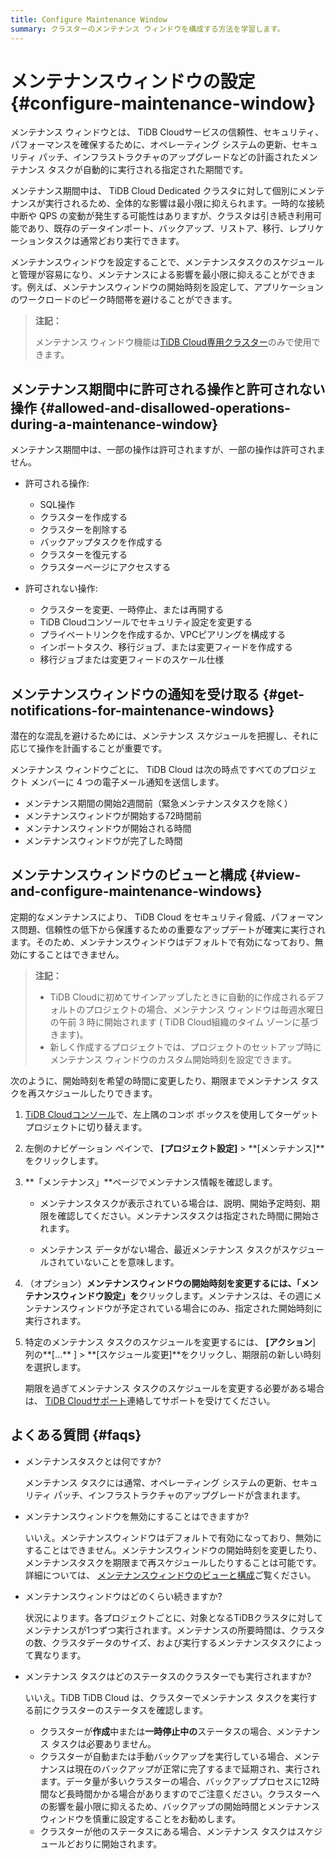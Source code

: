 ```yaml
---
title: Configure Maintenance Window
summary: クラスターのメンテナンス ウィンドウを構成する方法を学習します。
---
```


# メンテナンスウィンドウの設定 {#configure-maintenance-window}

メンテナンス ウィンドウとは、 TiDB Cloudサービスの信頼性、セキュリティ、パフォーマンスを確保するために、オペレーティング システムの更新、セキュリティ パッチ、インフラストラクチャのアップグレードなどの計画されたメンテナンス タスクが自動的に実行される指定された期間です。

メンテナンス期間中は、 TiDB Cloud Dedicated クラスタに対して個別にメンテナンスが実行されるため、全体的な影響は最小限に抑えられます。一時的な接続中断や QPS の変動が発生する可能性はありますが、クラスタは引き続き利用可能であり、既存のデータインポート、バックアップ、リストア、移行、レプリケーションタスクは通常どおり実行できます。

メンテナンスウィンドウを設定することで、メンテナンスタスクのスケジュールと管理が容易になり、メンテナンスによる影響を最小限に抑えることができます。例えば、メンテナンスウィンドウの開始時刻を設定して、アプリケーションのワークロードのピーク時間帯を避けることができます。

> **注記：**
>
> メンテナンス ウィンドウ機能は[TiDB Cloud専用クラスター](/tidb-cloud/select-cluster-tier.md#tidb-cloud-dedicated)のみで使用できます。

## メンテナンス期間中に許可される操作と許可されない操作 {#allowed-and-disallowed-operations-during-a-maintenance-window}

メンテナンス期間中は、一部の操作は許可されますが、一部の操作は許可されません。

-   許可される操作:

    -   SQL操作
    -   クラスターを作成する
    -   クラスターを削除する
    -   バックアップタスクを作成する
    -   クラスターを復元する
    -   クラスターページにアクセスする

-   許可されない操作:

    -   クラスターを変更、一時停止、または再開する
    -   TiDB Cloudコンソールでセキュリティ設定を変更する
    -   プライベートリンクを作成するか、VPCピアリングを構成する
    -   インポートタスク、移行ジョブ、または変更フィードを作成する
    -   移行ジョブまたは変更フィードのスケール仕様

## メンテナンスウィンドウの通知を受け取る {#get-notifications-for-maintenance-windows}

潜在的な混乱を避けるためには、メンテナンス スケジュールを把握し、それに応じて操作を計画することが重要です。

メンテナンス ウィンドウごとに、 TiDB Cloud は次の時点ですべてのプロジェクト メンバーに 4 つの電子メール通知を送信します。

-   メンテナンス期間の開始2週間前（緊急メンテナンスタスクを除く）
-   メンテナンスウィンドウが開始する72時間前
-   メンテナンスウィンドウが開始される時間
-   メンテナンスウィンドウが完了した時間

## メンテナンスウィンドウのビューと構成 {#view-and-configure-maintenance-windows}

定期的なメンテナンスにより、 TiDB Cloud をセキュリティ脅威、パフォーマンス問題、信頼性の低下から保護するための重要なアップデートが確実に実行されます。そのため、メンテナンスウィンドウはデフォルトで有効になっており、無効にすることはできません。

> **注記：**
>
> -   TiDB Cloudに初めてサインアップしたときに自動的に作成されるデフォルトのプロジェクトの場合、メンテナンス ウィンドウは毎週水曜日の午前 3 時に開始されます ( TiDB Cloud組織のタイム ゾーンに基づきます)。
> -   新しく作成するプロジェクトでは、プロジェクトのセットアップ時にメンテナンス ウィンドウのカスタム開始時刻を設定できます。

次のように、開始時刻を希望の時間に変更したり、期限までメンテナンス タスクを再スケジュールしたりできます。

1.  [TiDB Cloudコンソール](https://tidbcloud.com)で、左上隅のコンボ ボックスを使用してターゲット プロジェクトに切り替えます。

2.  左側のナビゲーション ペインで、 **[プロジェクト設定]** &gt; **[メンテナンス]**をクリックします。

3.  **「メンテナンス」**ページでメンテナンス情報を確認します。

    -   メンテナンスタスクが表示されている場合は、説明、開始予定時刻、期限を確認してください。メンテナンスタスクは指定された時間に開始されます。

    -   メンテナンス データがない場合、最近メンテナンス タスクがスケジュールされていないことを意味します。

4.  （オプション）**メンテナンスウィンドウの開始時刻を変更するには、「メンテナンスウィンドウ設定」を**クリックします。メンテナンスは、その週にメンテナンスウィンドウが予定されている場合にのみ、指定された開始時刻に実行されます。

5.  特定のメンテナンス タスクのスケジュールを変更するには、 **[アクション**] 列の**[...** ] &gt; **[スケジュール変更]**をクリックし、期限前の新しい時刻を選択します。

    期限を過ぎてメンテナンス タスクのスケジュールを変更する必要がある場合は、 [TiDB Cloudサポート](/tidb-cloud/tidb-cloud-support.md#tidb-cloud-support)連絡してサポートを受けてください。

## よくある質問 {#faqs}

-   メンテナンスタスクとは何ですか?

    メンテナンス タスクには通常、オペレーティング システムの更新、セキュリティ パッチ、インフラストラクチャのアップグレードが含まれます。

-   メンテナンスウィンドウを無効にすることはできますか?

    いいえ。メンテナンスウィンドウはデフォルトで有効になっており、無効にすることはできません。メンテナンスウィンドウの開始時刻を変更したり、メンテナンスタスクを期限まで再スケジュールしたりすることは可能です。詳細については、 [メンテナンスウィンドウのビューと構成](#view-and-configure-maintenance-windows)ご覧ください。

-   メンテナンスウィンドウはどのくらい続きますか?

    状況によります。各プロジェクトごとに、対象となるTiDBクラスタに対してメンテナンスが1つずつ実行されます。メンテナンスの所要時間は、クラスタの数、クラスタデータのサイズ、および実行するメンテナンスタスクによって異なります。

-   メンテナンス タスクはどのステータスのクラスターでも実行されますか?

    いいえ。TiDB TiDB Cloud は、クラスターでメンテナンス タスクを実行する前にクラスターのステータスを確認します。

    -   クラスターが**作成**中または**一時停止中の**ステータスの場合、メンテナンス タスクは必要ありません。
    -   クラスターが自動または手動バックアップを実行している場合、メンテナンスは現在のバックアップが正常に完了するまで延期され、実行されます。データ量が多いクラスターの場合、バックアッププロセスに12時間など長時間かかる場合がありますのでご注意ください。クラスターへの影響を最小限に抑えるため、バックアップの開始時間とメンテナンスウィンドウを慎重に設定することをお勧めします。
    -   クラスターが他のステータスにある場合、メンテナンス タスクはスケジュールどおりに開始されます。
